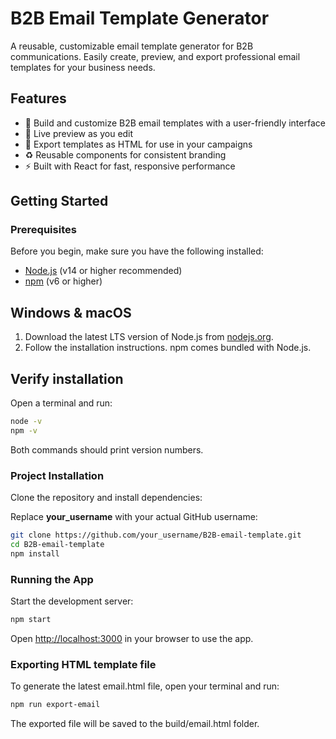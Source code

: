 # B2B Email Template Generator

A reusable, customizable email template generator for B2B communications. Easily create, preview, and export professional email templates for your business needs.

## Features

- 📨 Build and customize B2B email templates with a user-friendly interface
- 🎨 Live preview as you edit
- 💾 Export templates as HTML for use in your campaigns
- ♻️ Reusable components for consistent branding
- ⚡ Built with React for fast, responsive performance

## Getting Started

### Prerequisites

Before you begin, make sure you have the following installed:

- [Node.js](https://nodejs.org/) (v14 or higher recommended)
- [npm](https://www.npmjs.com/) (v6 or higher)

## Windows & macOS
1. Download the latest LTS version of Node.js from [nodejs.org](https://nodejs.org/).
2. Follow the installation instructions. npm comes bundled with Node.js.

## Verify installation
Open a terminal and run:

```bash
node -v
npm -v
```

Both commands should print version numbers.

### Project Installation

Clone the repository and install dependencies:

Replace **your_username** with your actual GitHub username:
```bash
git clone https://github.com/your_username/B2B-email-template.git
cd B2B-email-template
npm install
```

### Running the App

Start the development server:

```bash
npm start
```

Open [http://localhost:3000](http://localhost:3000) in your browser to use the app.


### Exporting HTML template file

To generate the latest email.html file, open your terminal and run:


```bash
npm run export-email
```

The exported file will be saved to the build/email.html folder.


